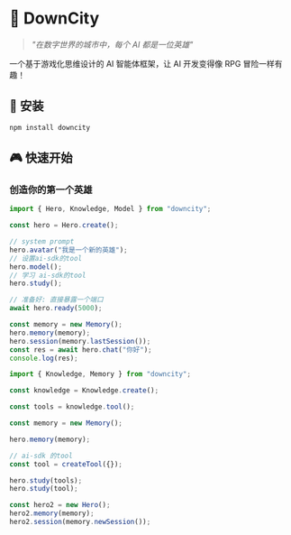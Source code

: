 # 🏰 DownCity

> _"在数字世界的城市中，每个 AI 都是一位英雄"_

一个基于游戏化思维设计的 AI 智能体框架，让 AI 开发变得像 RPG 冒险一样有趣！

## 🚀 安装

```bash
npm install downcity
```

## 🎮 快速开始

### 创造你的第一个英雄

```ts
import { Hero, Knowledge, Model } from "downcity";

const hero = Hero.create();

// system prompt
hero.avatar("我是一个新的英雄");
// 设置ai-sdk的tool
hero.model();
// 学习 ai-sdk的tool
hero.study();

// 准备好: 直接暴露一个端口
await hero.ready(5000);

const memory = new Memory();
hero.memory(memory);
hero.session(memory.lastSession());
const res = await hero.chat("你好");
console.log(res);
```

```typescript
import { Knowledge, Memory } from "downcity";

const knowledge = Knowledge.create();

const tools = knowledge.tool();

const memory = new Memory();

hero.memory(memory);

// ai-sdk 的tool
const tool = createTool({});

hero.study(tools);
hero.study(tool);

const hero2 = new Hero();
hero2.memory(memory);
hero2.session(memory.newSession());
```
